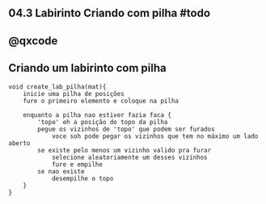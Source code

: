## 04.3 Labirinto  Criando com pilha            #todo
## @qxcode


## Criando um labirinto com pilha
```
void create_lab_pilha(mat){
    inicie uma pilha de posições
    fure o primeiro elemento e coloque na pilha

    enquanto a pilha nao estiver fazia faca {
        'topo' eh a posição do topo da pilha
        pegue os vizinhos de 'topo' que podem ser furados
            voce soh pode pegar os vizinhos que tem no máximo um lado aberto
        se existe pelo menos um vizinho valido pra furar
            selecione aleatoriamente um desses vizinhos
            fure e empilhe
        se nao existe
            desempilhe o topo
    }
}
```
